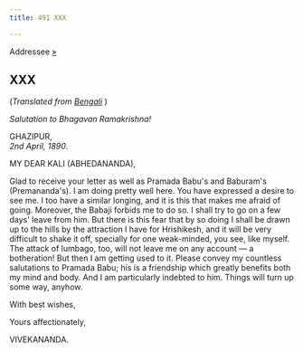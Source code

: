 ```yaml
---
title: 491 XXX

---
```

  

  
Addressee [»](../../volume_7/epistles_third_series/24_kali.htm)

## XXX

(*Translated from [Bengali](b6044e6030.pdf)* )

*Salutation to Bhagavan Ramakrishna!*

GHAZIPUR,  
*2nd April, 1890*.

MY DEAR KALI (ABHEDANANDA),

Glad to receive your letter as well as Pramada Babu's and Baburam's
(Premananda's). I am doing pretty well here. You have expressed a desire
to see me. I too have a similar longing, and it is this that makes me
afraid of going. Moreover, the Babaji forbids me to do so. I shall try
to go on a few days' leave from him. But there is this fear that by so
doing I shall be drawn up to the hills by the attraction I have for
Hrishikesh, and it will be very difficult to shake it off, specially for
one weak-minded, you see, like myself. The attack of lumbago, too, will
not leave me on any account — a botheration! But then I am getting used
to it. Please convey my countless salutations to Pramada Babu; his is a
friendship which greatly benefits both my mind and body. And I am
particularly indebted to him. Things will turn up some way, anyhow.

With best wishes, 

Yours affectionately,

VIVEKANANDA.